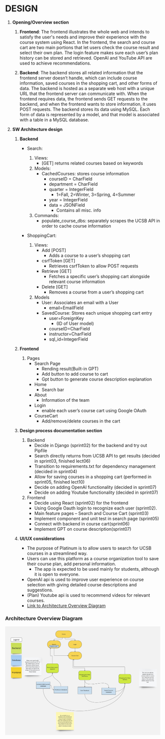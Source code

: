 # DESIGN

1. **Opening/Overview section**
    1. **Frontend**: The frontend illustrates the whole web and intends to satisfy the user's needs and improve their experience with the course system using React. In the frontend, the search and course cart are two main portions that let users check the course result and select their own plan. The login feature makes sure each user’s plan history can be stored and retrieved. OpenAI and YouTube API are used to achieve recommendations.

    2. **Backend**: The backend stores all related information that the frontend server doesn’t handle, which can include course information, saved courses in the shopping cart, and other forms of data. The backend is hosted as a separate web host with a unique URL that the frontend server can communicate with. When the frontend requires data, the frontend sends GET requests to the backend, and when the frontend wants to store information, it uses POST requests. The backend stores its data using MySQL. Each form of data is represented by a model, and that model is associated with a table in a MySQL database.

2. **SW Architecture design**
    1. **Backend**
        * Search:
            1. Views:
                * [GET] returns related courses based on keywords
            2. Models:
                * CachedCourses: stores course information
                    * courseID = CharField
                    * department = CharField
                    * quarter = IntegerField
                        * 1=Fall, 2=Winter, 3=Spring, 4=Summer
                    * year = IntegerField
                    * data = JSONField
                        * Contains all misc. info
            3. Commands:
                * populate_course_dbs: separately scrapes the UCSB API in order to cache course information
        
        * ShoppingCart:
            1. Views:
                * Add [POST]
                    * Adds a course to a user’s shopping cart
                * csrfToken [GET]
                    * Retrieves csrfToken to allow POST requests
                * Retrieve [GET]
                    * Fetches a specific user’s shopping cart alongside relevant course information
                * Delete [GET]
                    * Removes a course from a user’s shopping cart
            2. Models
                * User: Associates an email with a User
                    * email=EmailField
                * SavedCourse: Stores each unique shopping cart entry
                    * user=ForeignKey
                        * (ID of User model)
                    * courseID=CharField
                    * instructor=CharField
                    * sql_id=IntegerField


    2. **Frontend**
        1. Pages
            * Search Page
                * Rending result(Built-in GPT)
                * Add button to add course to cart
                * Gpt button to generate course description explanation
            * Home
                * Search bar
            * About
                * Information of the team
            * Login
                * enable each user’s course cart using Google OAuth
            * CourseCart
                * Add/remove/delete courses in the cart
        

    3. **Design process documentation section**
        1. Backend
            * Decide in Django (sprint02) for the backend and try out Pipfile
            * Search directly returns from UCSB API to get results (decided in sprint03, finished lect06)
            * Transition to requirements.txt for dependency management (decided in sprint04)
            * Allow for saving courses in a shopping cart (performed in sprint05, finished lect10)
            * Decide on adding OpenAI functionality (decided in sprint07)
            * Decide on adding Youtube functionality (decided in sprint07)
        2. Frontend
            * Decide using React (sprint02) for the frontend
            * Using Google Oauth login to recognize each user (sprint02). 
            * Main feature pages – Search and Course Cart (sprint03)
            * Implement component and unit test in search page (sprint05)
            * Connect with backend in course cart(sprint06)
            * Implement GPT on course description(sprint07)


    4. **UI/UX considerations**
        * The purpose of Platinum is to allow users to search for UCSB courses in a streamlined way.
        * Users can use this platform as a course organization tool to save their course plan, add personal information.
            * The app is expected to be used mainly for students, although it is open to everyone.
        * OpenAI api is used to improve user experience on course selection with giving detailed course descriptions and suggestions.
        * (Plan) Youtube api is used to recommend videos for relevant courses.
        * [Link to Architecture Overview Diagram](https://miro.com/app/board/uXjVNmFvuas=/?share_link_id=192027045456)




### Architecture Overview Diagram
![Architecture overview diagram](arch-diagram.png)



        

